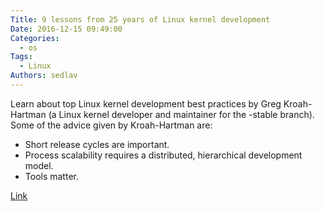 ```yaml
---
Title: 9 lessons from 25 years of Linux kernel development
Date: 2016-12-15 09:49:00
Categories:
  - os
Tags:
  - Linux
Authors: sedlav
---
```


Learn about top Linux kernel development best practices by Greg Kroah-Hartman (a Linux kernel developer and maintainer for the -stable branch). Some of the advice given by Kroah-Hartman are:

* Short release cycles are important.
* Process scalability requires a distributed, hierarchical development model.
* Tools matter.

[Link](https://opensource.com/article/16/12/yearbook-9-lessons-25-years-linux-kernel-development)
